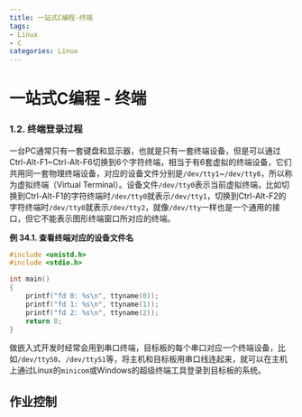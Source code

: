 ```yaml
---
title: 一站式C编程-终端
tags:
- Linux
- C 
categories: Linux
---
```


# 一站式C编程 - 终端

### 1.2. 终端登录过程

一台PC通常只有一套键盘和显示器，也就是只有一套终端设备，但是可以通过Ctrl-Alt-F1~Ctrl-Alt-F6切换到6个字符终端，相当于有6套虚拟的终端设备，它们共用同一套物理终端设备，对应的设备文件分别是`/dev/tty1`~`/dev/tty6`，所以称为虚拟终端（Virtual Terminal）。<!--more-->设备文件`/dev/tty0`表示当前虚拟终端，比如切换到Ctrl-Alt-F1的字符终端时`/dev/tty0`就表示`/dev/tty1`，切换到Ctrl-Alt-F2的字符终端时`/dev/tty0`就表示`/dev/tty2`，就像`/dev/tty`一样也是一个通用的接口，但它不能表示图形终端窗口所对应的终端。

**例 34.1. 查看终端对应的设备文件名**

```c
#include <unistd.h>
#include <stdio.h>

int main()
{
    printf("fd 0: %s\n", ttyname(0));
    printf("fd 1: %s\n", ttyname(1));
    printf("fd 2: %s\n", ttyname(2));
    return 0;
}
```

做嵌入式开发时经常会用到串口终端，目标板的每个串口对应一个终端设备，比如`/dev/ttyS0`、`/dev/ttyS1`等，将主机和目标板用串口线连起来，就可以在主机上通过Linux的`minicom`或Windows的超级终端工具登录到目标板的系统。

## 作业控制


